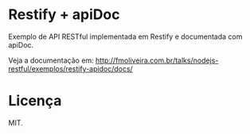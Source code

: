 # Restify + apiDoc
Exemplo de API RESTful implementada em Restify e documentada com apiDoc.

Veja a documentação em: http://fmoliveira.com.br/talks/nodejs-restful/exemplos/restify-apidoc/docs/

# Licença
MIT.
